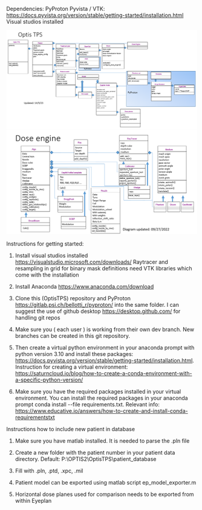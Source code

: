 Dependencies:
PyProton
Pyvista / VTK: https://docs.pyvista.org/version/stable/getting-started/installation.html
Visual studios installed

![Screenshot](TPS_class_structure.PNG)
![Screenshot](dose_engine_class_structure.PNG)

Instructions for getting started:

1. Install visual studios installed https://visualstudio.microsoft.com/downloads/
    Raytracer and resampling in grid for binary mask definitions need VTK libraries which come with the installation

2. Install Anaconda https://www.anaconda.com/download

3. Clone this (OptisTPS) repository and PyProton https://gitlab.psi.ch/bellotti_r/pyproton/ into the same folder. I can suggest the use of github desktop https://desktop.github.com/ for handling git repos

4. Make sure you ( each user ) is working from their own dev branch. New branches can be created in this git repository.

5. Then create a virtual python environment in your anaconda prompt with python version 3.10 and install these packages:
https://docs.pyvista.org/version/stable/getting-started/installation.html. Instruction for creating a virtual environment: https://saturncloud.io/blog/how-to-create-a-conda-environment-with-a-specific-python-version/

6. Make sure you have the required packages installed in your virtual environment. You can install the required packages in your anaconda prompt conda install --file requirements.txt. Relevant info: https://www.educative.io/answers/how-to-create-and-install-conda-requirementstxt



Instructions how to include new patient in database

1. Make sure you have matlab installed. It is needed to parse the .pln file


2. Create a new folder with the patient number in your patient data directory. Default: P:\OPTIS2\OptisTPS\patient_database

3. Fill with .pln, .ptd, .xpc, .mil

4. Patient model can be exported using matlab script ep_model_exporter.m

5. Horizontal dose planes used for comparison needs to be exported from within Eyeplan







